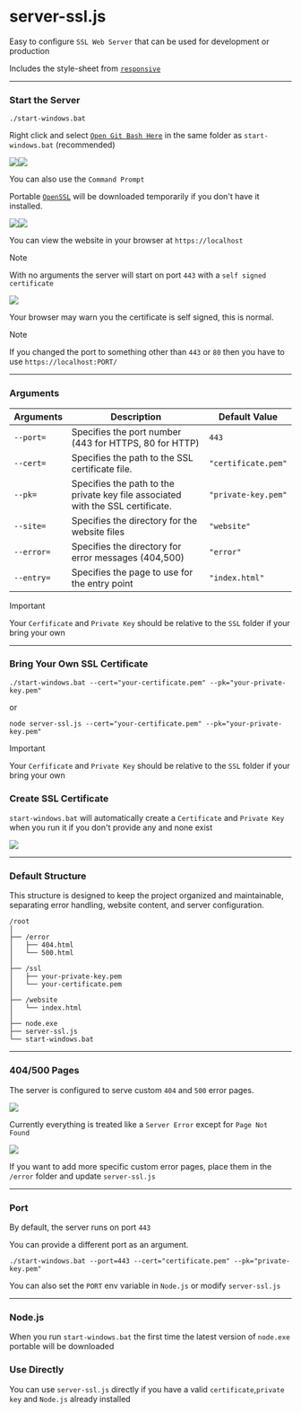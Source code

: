 # server-ssl.js

Easy to configure `SSL Web Server` that can be used for development or production

Includes the style-sheet from [`responsive`](https://github.com/FirstTimeEZ/responsive)

--------

### Start the Server

```
./start-windows.bat
```

Right click and select [`Open Git Bash Here`](https://git-scm.com/downloads/win) in the same folder as `start-windows.bat` (recommended)

[![](https://i.imgur.com/3QTywrk.png)](https://git-scm.com/downloads/win)[![](https://i.imgur.com/dGRvsRe.png)](https://git-scm.com/downloads/win)

You can also use the `Command Prompt`

Portable [`OpenSSL`](https://github.com/FirstTimeEZ/openssl) will be downloaded temporarily if you don't have it installed.

[![](https://i.imgur.com/2anEyXe.png)](https://github.com/FirstTimeEZ/responsive)[![](https://i.imgur.com/wzs3sXc.png)](https://github.com/FirstTimeEZ/responsive)

You can view the website in your browser at `https://localhost`

> [!NOTE]
> With no arguments the server will start on port `443` with a `self signed certificate`

[![](https://i.imgur.com/4AeJ9Rs.png)](https://github.com/FirstTimeEZ/responsive)

Your browser may warn you the certificate is self signed, this is normal.

> [!NOTE]
> If you changed the port to something other than `443` or `80` then you have to use `https://localhost:PORT/`

--------

### Arguments

| Arguments       | Description                                      | Default Value         |
|--------------|--------------------------------------------------|-----------------------|
| `--port=`    | Specifies the port number (443 for HTTPS, 80 for HTTP) | `443` |
| `--cert=`    | Specifies the path to the SSL certificate file. | `"certificate.pem"` |
| `--pk=`      | Specifies the path to the private key file associated with the SSL certificate. | `"private-key.pem"` |
| `--site=`    | Specifies the directory for the website files | `"website"` |
| `--error=`   | Specifies the directory for error messages (404,500) | `"error"` |
| `--entry=`   | Specifies the page to use for the entry point | `"index.html"` |

> [!IMPORTANT]
> Your `Cerfificate` and `Private Key` should be relative to the `SSL` folder if your bring your own

--------

### Bring Your Own SSL Certificate

```
./start-windows.bat --cert="your-certificate.pem" --pk="your-private-key.pem"
```

or

```
node server-ssl.js --cert="your-certificate.pem" --pk="your-private-key.pem"
```

> [!IMPORTANT]
> Your `Cerfificate` and `Private Key` should be relative to the `SSL` folder if your bring your own

### Create SSL Certificate

`start-windows.bat` will automatically create a `Certificate` and `Private Key` when you run it if you don't provide any and none exist

![](https://i.imgur.com/vAMuDOG.png)

--------

### Default Structure

This structure is designed to keep the project organized and maintainable, separating error handling, website content, and server configuration.

```
/root
│
├── /error
│   ├── 404.html
│   └── 500.html
│
├── /ssl
│   ├── your-private-key.pem
│   └── your-certificate.pem
│
├── /website
│   └── index.html
│
├── node.exe
├── server-ssl.js
└── start-windows.bat
```

--------

### 404/500 Pages

The server is configured to serve custom `404` and `500` error pages. 

[![](https://i.imgur.com/LvLnXMR.png)](https://github.com/FirstTimeEZ/responsive)

Currently everything is treated like a `Server Error` except for `Page Not Found`

[![](https://i.imgur.com/HJoNquS.png)](https://github.com/FirstTimeEZ/responsive)

If you want to add more specific custom error pages, place them in the `/error` folder and update `server-ssl.js`

--------

### Port

By default, the server runs on port `443`

You can provide a different port as an argument.

```
./start-windows.bat --port=443 --cert="certificate.pem" --pk="private-key.pem"
```

You can also set the `PORT` env variable in `Node.js` or modify `server-ssl.js`

--------

### Node.js

When you run `start-windows.bat` the first time the latest version of `node.exe` portable will be downloaded

### Use Directly

You can use `server-ssl.js` directly if you have a valid `certificate`,`private key` and `Node.js` already installed